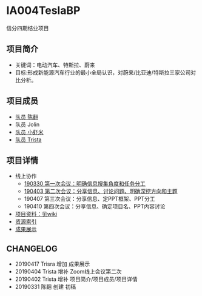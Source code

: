 # IA004TeslaBP
信分四期结业项目

## 项目简介
- 关键词：电动汽车、特斯拉、蔚来
- 目标:形成新能源汽车行业的最小全局认识，对蔚来/比亚迪/特斯拉三家公司对比分析。
## 项目成员
- [队员 陈翻](https://github.com/JesseLivingston) 
- 队员 Jolin
- [队员 小虾米](https://github.com/zhangzixin1)
- [队员 Trista](https://github.com/i-trista) 

## 项目详情
- 线上协作
  - [190330 第一次会议：明确信息搜集角度和任务分工](Contents/Review1.md)
  - [190403 第二次会议：分享信息、讨论问题、明确深挖方向和主题](Contents/Review2.md)
  - 190407 第三次会议：分享信息、定PPT框架、PPT分工
  - 190410 第四次会议：分享信息、确定项目名、PPT内容讨论
- [项目资料：见wiki](https://github.com/i-trista/IA004TeslaBP/wiki)
- [资源索引](Contents/Awesome-list.md)
- [成果展示](https://github.com/i-trista/IA004TeslaBP/blob/master/%E7%9C%8B%E5%90%84%E8%B7%AF%E8%B1%AA%E6%9D%B0%E9%A3%8E%E9%A9%B0%E7%94%B5%E6%8E%A3%EF%BC%8C%E9%97%AE%E5%85%AB%E6%96%B9%E8%AF%B8%E4%BE%AF%E8%B0%81%E9%A2%86%E9%A3%8E%E9%AA%9A%EF%BC%9F-%E6%96%B0%E8%83%BD%E6%BA%90%E6%B1%BD%E8%BD%A6%E8%A1%8C%E4%B8%9A%E6%9C%80%E5%B0%8F%E5%85%A8%E5%B1%80%E8%AE%A4%E8%AF%86.pdf)

  
## CHANGELOG
- 20190417 Trisra 增加 成果展示
- 20190404 Trista 增补 Zoom线上会议第二次
- 20190402 Trista 增补 项目简介/项目成员/项目详情
- 20190331 陈翻 创建 初稿



